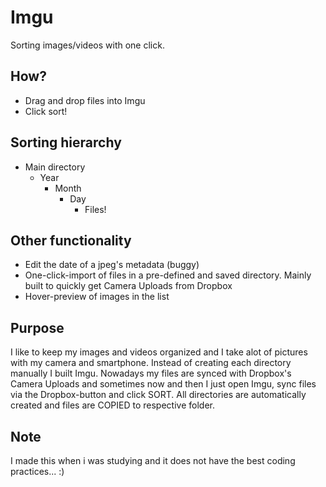 Imgu
====
Sorting images/videos with one click. 
## How?
* Drag and drop files into Imgu
* Click sort! 

Sorting hierarchy
-------------
- Main directory
  - Year
    - Month
      - Day
        - Files!


Other functionality
-------------
* Edit the date of a jpeg's metadata (buggy)
* One-click-import of files in a pre-defined and saved directory. Mainly built to quickly get Camera Uploads from Dropbox
* Hover-preview of images in the list

Purpose
-------------
I like to keep my images and videos organized and I take alot of pictures with my camera and smartphone. 
Instead of creating each directory manually I built Imgu. Nowadays my files are synced with Dropbox's Camera Uploads and sometimes now and then I just open Imgu, sync files via the Dropbox-button and click SORT. All directories are automatically created and files are COPIED to respective folder. 


Note
-------------
I made this when i was studying and it does not have the best coding practices... :) 
